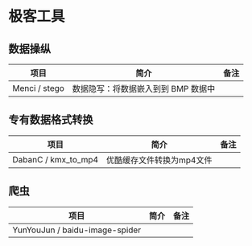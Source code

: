 # 极客工具

## 数据操纵

| 项目 | 简介 | 备注 |
| --- | --- | --- |
| Menci / stego | 数据隐写：将数据嵌入到到 BMP 数据中 |

## 专有数据格式转换

| 项目 | 简介 | 备注 |
| --- | --- | --- |
| DabanC / kmx_to_mp4 | 优酷缓存文件转换为mp4文件 |

## 爬虫

| 项目 | 简介 | 备注 |
| --- | --- | --- |
| YunYouJun / baidu-image-spider |
